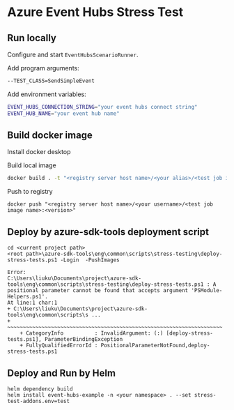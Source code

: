 # Azure Event Hubs Stress Test

## Run locally

Configure and start `EventHubsScenarioRunner`.

Add program arguments:

```sh
--TEST_CLASS=SendSimpleEvent
```

Add environment variables:

```sh
EVENT_HUBS_CONNECTION_STRING="your event hubs connect string" 
EVENT_HUB_NAME="your event hub name"
```


## Build docker image

Install docker desktop

Build local image
```sh
docker build . -t "<registry server host name>/<your alias>/<test job image name>:<version>"
```

Push to registry
```shell
docker push "<registry server host name>/<your username>/<test job image name>:<version>"
```

## Deploy by azure-sdk-tools deployment script


```shell
cd <current project path>
<root path>\azure-sdk-tools\eng\common\scripts\stress-testing\deploy-stress-tests.ps1 -Login  -PushImages
```

```
Error: 
C:\Users\liuku\Documents\project\azure-sdk-tools\eng\common\scripts\stress-testing\deploy-stress-tests.ps1 : A
positional parameter cannot be found that accepts argument 'PSModule-Helpers.ps1'.
At line:1 char:1
+ C:\Users\liuku\Documents\project\azure-sdk-tools\eng\common\scripts\s ...
+ ~~~~~~~~~~~~~~~~~~~~~~~~~~~~~~~~~~~~~~~~~~~~~~~~~~~~~~~~~~~~~~~~~~~~~
    + CategoryInfo          : InvalidArgument: (:) [deploy-stress-tests.ps1], ParameterBindingException
    + FullyQualifiedErrorId : PositionalParameterNotFound,deploy-stress-tests.ps1
```


## Deploy and Run by Helm

```shell
helm dependency build
helm install event-hubs-example -n <your namespace> . --set stress-test-addons.env=test
```
